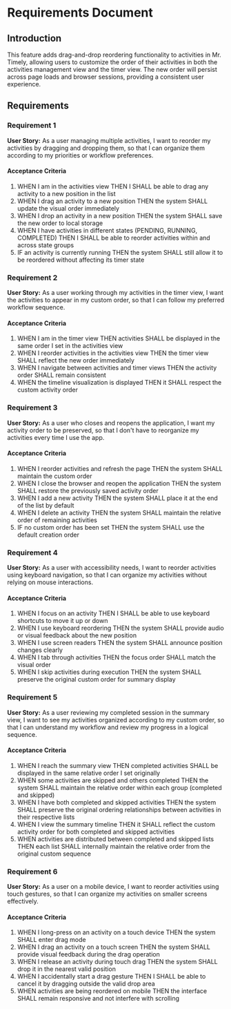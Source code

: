 # Requirements Document

## Introduction

This feature adds drag-and-drop reordering functionality to activities in Mr. Timely, allowing users to customize the order of their activities in both the activities management view and the timer view. The new order will persist across page loads and browser sessions, providing a consistent user experience.

## Requirements

### Requirement 1

**User Story:** As a user managing multiple activities, I want to reorder my activities by dragging and dropping them, so that I can organize them according to my priorities or workflow preferences.

#### Acceptance Criteria

1. WHEN I am in the activities view THEN I SHALL be able to drag any activity to a new position in the list
2. WHEN I drag an activity to a new position THEN the system SHALL update the visual order immediately
3. WHEN I drop an activity in a new position THEN the system SHALL save the new order to local storage
4. WHEN I have activities in different states (PENDING, RUNNING, COMPLETED) THEN I SHALL be able to reorder activities within and across state groups
5. IF an activity is currently running THEN the system SHALL still allow it to be reordered without affecting its timer state

### Requirement 2

**User Story:** As a user working through my activities in the timer view, I want the activities to appear in my custom order, so that I can follow my preferred workflow sequence.

#### Acceptance Criteria

1. WHEN I am in the timer view THEN activities SHALL be displayed in the same order I set in the activities view
2. WHEN I reorder activities in the activities view THEN the timer view SHALL reflect the new order immediately
3. WHEN I navigate between activities and timer views THEN the activity order SHALL remain consistent
4. WHEN the timeline visualization is displayed THEN it SHALL respect the custom activity order

### Requirement 3

**User Story:** As a user who closes and reopens the application, I want my activity order to be preserved, so that I don't have to reorganize my activities every time I use the app.

#### Acceptance Criteria

1. WHEN I reorder activities and refresh the page THEN the system SHALL maintain the custom order
2. WHEN I close the browser and reopen the application THEN the system SHALL restore the previously saved activity order
3. WHEN I add a new activity THEN the system SHALL place it at the end of the list by default
4. WHEN I delete an activity THEN the system SHALL maintain the relative order of remaining activities
5. IF no custom order has been set THEN the system SHALL use the default creation order

### Requirement 4

**User Story:** As a user with accessibility needs, I want to reorder activities using keyboard navigation, so that I can organize my activities without relying on mouse interactions.

#### Acceptance Criteria

1. WHEN I focus on an activity THEN I SHALL be able to use keyboard shortcuts to move it up or down
2. WHEN I use keyboard reordering THEN the system SHALL provide audio or visual feedback about the new position
3. WHEN I use screen readers THEN the system SHALL announce position changes clearly
4. WHEN I tab through activities THEN the focus order SHALL match the visual order
5. WHEN I skip activities during execution THEN the system SHALL preserve the original custom order for summary display

### Requirement 5

**User Story:** As a user reviewing my completed session in the summary view, I want to see my activities organized according to my custom order, so that I can understand my workflow and review my progress in a logical sequence.

#### Acceptance Criteria

1. WHEN I reach the summary view THEN completed activities SHALL be displayed in the same relative order I set originally
2. WHEN some activities are skipped and others completed THEN the system SHALL maintain the relative order within each group (completed and skipped)
3. WHEN I have both completed and skipped activities THEN the system SHALL preserve the original ordering relationships between activities in their respective lists
4. WHEN I view the summary timeline THEN it SHALL reflect the custom activity order for both completed and skipped activities
5. WHEN activities are distributed between completed and skipped lists THEN each list SHALL internally maintain the relative order from the original custom sequence

### Requirement 6

**User Story:** As a user on a mobile device, I want to reorder activities using touch gestures, so that I can organize my activities on smaller screens effectively.

#### Acceptance Criteria

1. WHEN I long-press on an activity on a touch device THEN the system SHALL enter drag mode
2. WHEN I drag an activity on a touch screen THEN the system SHALL provide visual feedback during the drag operation
3. WHEN I release an activity during touch drag THEN the system SHALL drop it in the nearest valid position
4. WHEN I accidentally start a drag gesture THEN I SHALL be able to cancel it by dragging outside the valid drop area
5. WHEN activities are being reordered on mobile THEN the interface SHALL remain responsive and not interfere with scrolling